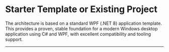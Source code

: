 # Starter Template or Existing Project

The architecture is based on a standard WPF (.NET 8) application template. This provides a proven, stable foundation for a modern Windows desktop application using C# and WPF, with excellent compatibility and tooling support.

---